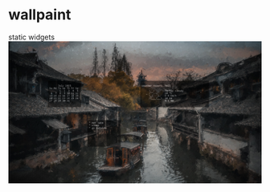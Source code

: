# wallpaint
static widgets
![preview](https://github.com/cutplane1/tinythings/blob/master/wallpaint/out.png)

